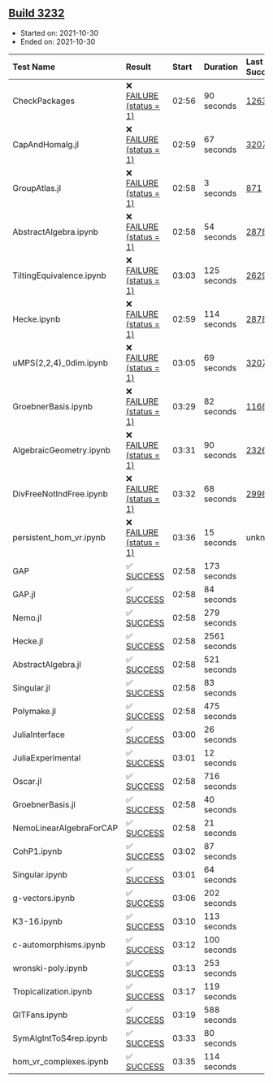 ## [Build 3232](https://oscarci.mathematik.uni-kl.de/job/oscar-stable/3232/)

* Started on: 2021-10-30
* Ended on: 2021-10-30

| Test Name    | Result | Start | Duration | Last Success | First Failure |
|:-------------|:-------|:------|:---------|:-------------|:--------------|
| CheckPackages | ❌ [FAILURE (status = 1)](https://oscarci.mathematik.uni-kl.de/job/oscar-stable/3232/artifact/logs/build-3232/CheckPackages.log) | 02:56 | 90 seconds | [1263](https://oscarci.mathematik.uni-kl.de/job/oscar-stable/1263/) | [1264](https://oscarci.mathematik.uni-kl.de/job/oscar-stable/1264/) |
| CapAndHomalg.jl | ❌ [FAILURE (status = 1)](https://oscarci.mathematik.uni-kl.de/job/oscar-stable/3232/artifact/logs/build-3232/CapAndHomalg.jl.log) | 02:59 | 67 seconds | [3207](https://oscarci.mathematik.uni-kl.de/job/oscar-stable/3207/) | [3208](https://oscarci.mathematik.uni-kl.de/job/oscar-stable/3208/) |
| GroupAtlas.jl | ❌ [FAILURE (status = 1)](https://oscarci.mathematik.uni-kl.de/job/oscar-stable/3232/artifact/logs/build-3232/GroupAtlas.jl.log) | 02:58 | 3 seconds | [871](https://oscarci.mathematik.uni-kl.de/job/oscar-stable/871/) | [872](https://oscarci.mathematik.uni-kl.de/job/oscar-stable/872/) |
| AbstractAlgebra.ipynb | ❌ [FAILURE (status = 1)](https://oscarci.mathematik.uni-kl.de/job/oscar-stable/3232/artifact/logs/build-3232/AbstractAlgebra.ipynb.log) | 02:58 | 54 seconds | [2878](https://oscarci.mathematik.uni-kl.de/job/oscar-stable/2878/) | [2879](https://oscarci.mathematik.uni-kl.de/job/oscar-stable/2879/) |
| TiltingEquivalence.ipynb | ❌ [FAILURE (status = 1)](https://oscarci.mathematik.uni-kl.de/job/oscar-stable/3232/artifact/logs/build-3232/TiltingEquivalence.ipynb.log) | 03:03 | 125 seconds | [2629](https://oscarci.mathematik.uni-kl.de/job/oscar-stable/2629/) | [2630](https://oscarci.mathematik.uni-kl.de/job/oscar-stable/2630/) |
| Hecke.ipynb | ❌ [FAILURE (status = 1)](https://oscarci.mathematik.uni-kl.de/job/oscar-stable/3232/artifact/logs/build-3232/Hecke.ipynb.log) | 02:59 | 114 seconds | [2878](https://oscarci.mathematik.uni-kl.de/job/oscar-stable/2878/) | [2879](https://oscarci.mathematik.uni-kl.de/job/oscar-stable/2879/) |
| uMPS(2,2,4)_0dim.ipynb | ❌ [FAILURE (status = 1)](https://oscarci.mathematik.uni-kl.de/job/oscar-stable/3232/artifact/logs/build-3232/uMPS-2-2-4-_0dim.ipynb.log) | 03:05 | 69 seconds | [3207](https://oscarci.mathematik.uni-kl.de/job/oscar-stable/3207/) | [3208](https://oscarci.mathematik.uni-kl.de/job/oscar-stable/3208/) |
| GroebnerBasis.ipynb | ❌ [FAILURE (status = 1)](https://oscarci.mathematik.uni-kl.de/job/oscar-stable/3232/artifact/logs/build-3232/GroebnerBasis.ipynb.log) | 03:29 | 82 seconds | [1168](https://oscarci.mathematik.uni-kl.de/job/oscar-stable/1168/) | [1169](https://oscarci.mathematik.uni-kl.de/job/oscar-stable/1169/) |
| AlgebraicGeometry.ipynb | ❌ [FAILURE (status = 1)](https://oscarci.mathematik.uni-kl.de/job/oscar-stable/3232/artifact/logs/build-3232/AlgebraicGeometry.ipynb.log) | 03:31 | 90 seconds | [2326](https://oscarci.mathematik.uni-kl.de/job/oscar-stable/2326/) | [2327](https://oscarci.mathematik.uni-kl.de/job/oscar-stable/2327/) |
| DivFreeNotIndFree.ipynb | ❌ [FAILURE (status = 1)](https://oscarci.mathematik.uni-kl.de/job/oscar-stable/3232/artifact/logs/build-3232/DivFreeNotIndFree.ipynb.log) | 03:32 | 68 seconds | [2998](https://oscarci.mathematik.uni-kl.de/job/oscar-stable/2998/) | [2999](https://oscarci.mathematik.uni-kl.de/job/oscar-stable/2999/) |
| persistent_hom_vr.ipynb | ❌ [FAILURE (status = 1)](https://oscarci.mathematik.uni-kl.de/job/oscar-stable/3232/artifact/logs/build-3232/persistent_hom_vr.ipynb.log) | 03:36 | 15 seconds | unknown | unknown |
| GAP | ✅ [SUCCESS](https://oscarci.mathematik.uni-kl.de/job/oscar-stable/3232/artifact/logs/build-3232/GAP.log) | 02:58 | 173 seconds |  |  |
| GAP.jl | ✅ [SUCCESS](https://oscarci.mathematik.uni-kl.de/job/oscar-stable/3232/artifact/logs/build-3232/GAP.jl.log) | 02:58 | 84 seconds |  |  |
| Nemo.jl | ✅ [SUCCESS](https://oscarci.mathematik.uni-kl.de/job/oscar-stable/3232/artifact/logs/build-3232/Nemo.jl.log) | 02:58 | 279 seconds |  |  |
| Hecke.jl | ✅ [SUCCESS](https://oscarci.mathematik.uni-kl.de/job/oscar-stable/3232/artifact/logs/build-3232/Hecke.jl.log) | 02:58 | 2561 seconds |  |  |
| AbstractAlgebra.jl | ✅ [SUCCESS](https://oscarci.mathematik.uni-kl.de/job/oscar-stable/3232/artifact/logs/build-3232/AbstractAlgebra.jl.log) | 02:58 | 521 seconds |  |  |
| Singular.jl | ✅ [SUCCESS](https://oscarci.mathematik.uni-kl.de/job/oscar-stable/3232/artifact/logs/build-3232/Singular.jl.log) | 02:58 | 83 seconds |  |  |
| Polymake.jl | ✅ [SUCCESS](https://oscarci.mathematik.uni-kl.de/job/oscar-stable/3232/artifact/logs/build-3232/Polymake.jl.log) | 02:58 | 475 seconds |  |  |
| JuliaInterface | ✅ [SUCCESS](https://oscarci.mathematik.uni-kl.de/job/oscar-stable/3232/artifact/logs/build-3232/JuliaInterface.log) | 03:00 | 26 seconds |  |  |
| JuliaExperimental | ✅ [SUCCESS](https://oscarci.mathematik.uni-kl.de/job/oscar-stable/3232/artifact/logs/build-3232/JuliaExperimental.log) | 03:01 | 12 seconds |  |  |
| Oscar.jl | ✅ [SUCCESS](https://oscarci.mathematik.uni-kl.de/job/oscar-stable/3232/artifact/logs/build-3232/Oscar.jl.log) | 02:58 | 716 seconds |  |  |
| GroebnerBasis.jl | ✅ [SUCCESS](https://oscarci.mathematik.uni-kl.de/job/oscar-stable/3232/artifact/logs/build-3232/GroebnerBasis.jl.log) | 02:58 | 40 seconds |  |  |
| NemoLinearAlgebraForCAP | ✅ [SUCCESS](https://oscarci.mathematik.uni-kl.de/job/oscar-stable/3232/artifact/logs/build-3232/NemoLinearAlgebraForCAP.log) | 02:58 | 21 seconds |  |  |
| CohP1.ipynb | ✅ [SUCCESS](https://oscarci.mathematik.uni-kl.de/job/oscar-stable/3232/artifact/logs/build-3232/CohP1.ipynb.log) | 03:02 | 87 seconds |  |  |
| Singular.ipynb | ✅ [SUCCESS](https://oscarci.mathematik.uni-kl.de/job/oscar-stable/3232/artifact/logs/build-3232/Singular.ipynb.log) | 03:01 | 64 seconds |  |  |
| g-vectors.ipynb | ✅ [SUCCESS](https://oscarci.mathematik.uni-kl.de/job/oscar-stable/3232/artifact/logs/build-3232/g-vectors.ipynb.log) | 03:06 | 202 seconds |  |  |
| K3-16.ipynb | ✅ [SUCCESS](https://oscarci.mathematik.uni-kl.de/job/oscar-stable/3232/artifact/logs/build-3232/K3-16.ipynb.log) | 03:10 | 113 seconds |  |  |
| c-automorphisms.ipynb | ✅ [SUCCESS](https://oscarci.mathematik.uni-kl.de/job/oscar-stable/3232/artifact/logs/build-3232/c-automorphisms.ipynb.log) | 03:12 | 100 seconds |  |  |
| wronski-poly.ipynb | ✅ [SUCCESS](https://oscarci.mathematik.uni-kl.de/job/oscar-stable/3232/artifact/logs/build-3232/wronski-poly.ipynb.log) | 03:13 | 253 seconds |  |  |
| Tropicalization.ipynb | ✅ [SUCCESS](https://oscarci.mathematik.uni-kl.de/job/oscar-stable/3232/artifact/logs/build-3232/Tropicalization.ipynb.log) | 03:17 | 119 seconds |  |  |
| GITFans.ipynb | ✅ [SUCCESS](https://oscarci.mathematik.uni-kl.de/job/oscar-stable/3232/artifact/logs/build-3232/GITFans.ipynb.log) | 03:19 | 588 seconds |  |  |
| SymAlgIntToS4rep.ipynb | ✅ [SUCCESS](https://oscarci.mathematik.uni-kl.de/job/oscar-stable/3232/artifact/logs/build-3232/SymAlgIntToS4rep.ipynb.log) | 03:33 | 80 seconds |  |  |
| hom_vr_complexes.ipynb | ✅ [SUCCESS](https://oscarci.mathematik.uni-kl.de/job/oscar-stable/3232/artifact/logs/build-3232/hom_vr_complexes.ipynb.log) | 03:35 | 114 seconds |  |  |
